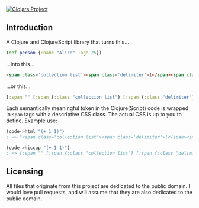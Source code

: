 [![Clojars Project](https://img.shields.io/clojars/v/html-soup.svg)](https://clojars.org/html-soup)

## Introduction

A Clojure and ClojureScript library that turns this...

```clojure
(def person {:name "Alice" :age 25})
```

...into this...

```html
<span class='collection list'><span class='delimiter'>(</span><span class='symbol'>def</span> <span class='symbol'>person</span> <span class='collection map'><span class='delimiter'>{</span><span class='keyword'>:name</span> <span class='string'>&quot;Alice&quot;</span> <span class='keyword'>:age</span> <span class='number'>25</span><span class='delimiter'>}</span></span><span class='delimiter'>)</span></span>
```

...or this...

```clojure
[:span "" [:span {:class "collection list"} [:span {:class "delimiter"} "("] [:span {:class "symbol"} "def"] " " [:span {:class "symbol"} "person"] " " [:span {:class "collection map"} [:span {:class "delimiter"} "{"] [:span {:class "keyword"} ":name"] " " [:span {:class "string"} "\"Alice\""] " " [:span {:class "keyword"} ":age"] " " [:span {:class "number"} "25"] [:span {:class "delimiter"} "}"]] [:span {:class "delimiter"} ")"]]]
```

Each semantically meaningful token in the Clojure(Script) code is wrapped in `span` tags with a descriptive CSS class. The actual CSS is up to you to define. Example use:

```clojure
(code->html "(+ 1 1)")
; => "<span class='collection list'><span class='delimiter'>(</span><span class='symbol'>+</span> <span class='number'>1</span> <span class='number'>1</span><span class='delimiter'>)</span></span>"

(code->hiccup "(+ 1 1)")
; => [:span "" [:span {:class "collection list"} [:span {:class "delimiter"} "("] [:span {:class "symbol"} "+"] " " [:span {:class "number"} "1"] " " [:span {:class "number"} "1"] [:span {:class "delimiter"} ")"]]]
```

## Licensing

All files that originate from this project are dedicated to the public domain. I would love pull requests, and will assume that they are also dedicated to the public domain.
